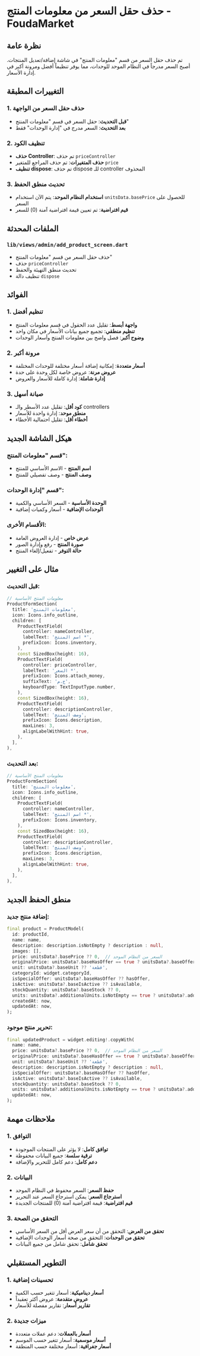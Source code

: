 # حذف حقل السعر من معلومات المنتج - FoudaMarket

## نظرة عامة
تم حذف حقل السعر من قسم "معلومات المنتج" في شاشة إضافة/تعديل المنتجات. أصبح السعر مدرجاً في النظام الموحد للوحدات، مما يوفر تنظيماً أفضل ومرونة أكبر في إدارة الأسعار.

## التغييرات المطبقة

### 1. حذف حقل السعر من الواجهة
- **قبل التحديث**: حقل السعر في قسم "معلومات المنتج"
- **بعد التحديث**: السعر مدرج في "إدارة الوحدات" فقط

### 2. تنظيف الكود
- **حذف Controller**: تم حذف `priceController`
- **حذف المتغيرات**: تم حذف المراجع للمتغير `price`
- **تنظيف dispose**: تم حذف dispose للـ controller المحذوف

### 3. تحديث منطق الحفظ
- **استخدام النظام الموحد**: يتم الآن استخدام `unitsData.basePrice` للحصول على السعر
- **قيم افتراضية**: تم تعيين قيمة افتراضية آمنة (0) للسعر

## الملفات المحدثة

### `lib/views/admin/add_product_screen.dart`
- حذف حقل السعر من قسم "معلومات المنتج"
- حذف `priceController`
- تحديث منطق التهيئة والحفظ
- تنظيف دالة `dispose`

## الفوائد

### 1. تنظيم أفضل
- **واجهة أبسط**: تقليل عدد الحقول في قسم معلومات المنتج
- **تنظيم منطقي**: تجميع جميع بيانات الأسعار في مكان واحد
- **وضوح أكبر**: فصل واضح بين معلومات المنتج وأسعار الوحدات

### 2. مرونة أكبر
- **أسعار متعددة**: إمكانية إضافة أسعار مختلفة للوحدات المختلفة
- **عروض مرنة**: عروض خاصة لكل وحدة على حدة
- **إدارة شاملة**: إدارة كاملة للأسعار والعروض

### 3. صيانة أسهل
- **كود أقل**: تقليل عدد الأسطر والـ controllers
- **منطق موحد**: إدارة واحدة للأسعار
- **أخطاء أقل**: تقليل احتمالية الأخطاء

## هيكل الشاشة الجديد

### قسم "معلومات المنتج":
- **اسم المنتج** - الاسم الأساسي للمنتج
- **وصف المنتج** - وصف تفصيلي للمنتج

### قسم "إدارة الوحدات":
- **الوحدة الأساسية** - السعر الأساسي والكمية
- **الوحدات الإضافية** - أسعار وكميات إضافية

### الأقسام الأخرى:
- **عرض خاص** - إدارة العروض العامة
- **صورة المنتج** - رفع وإدارة الصور
- **حالة التوفر** - تفعيل/إلغاء المنتج

## مثال على التغيير

### قبل التحديث:
```dart
// معلومات المنتج الأساسية
ProductFormSection(
  title: 'معلومات المنتج',
  icon: Icons.info_outline,
  children: [
    ProductTextField(
      controller: nameController,
      labelText: 'اسم المنتج *',
      prefixIcon: Icons.inventory,
    ),
    const SizedBox(height: 16),
    ProductTextField(
      controller: priceController,
      labelText: 'السعر *',
      prefixIcon: Icons.attach_money,
      suffixText: 'ج.م',
      keyboardType: TextInputType.number,
    ),
    const SizedBox(height: 16),
    ProductTextField(
      controller: descriptionController,
      labelText: 'وصف المنتج',
      prefixIcon: Icons.description,
      maxLines: 3,
      alignLabelWithHint: true,
    ),
  ],
),
```

### بعد التحديث:
```dart
// معلومات المنتج الأساسية
ProductFormSection(
  title: 'معلومات المنتج',
  icon: Icons.info_outline,
  children: [
    ProductTextField(
      controller: nameController,
      labelText: 'اسم المنتج *',
      prefixIcon: Icons.inventory,
    ),
    const SizedBox(height: 16),
    ProductTextField(
      controller: descriptionController,
      labelText: 'وصف المنتج',
      prefixIcon: Icons.description,
      maxLines: 3,
      alignLabelWithHint: true,
    ),
  ],
),
```

## منطق الحفظ الجديد

### إضافة منتج جديد:
```dart
final product = ProductModel(
  id: productId,
  name: name,
  description: description.isNotEmpty ? description : null,
  images: [],
  price: unitsData?.basePrice ?? 0,  // السعر من النظام الموحد
  originalPrice: unitsData?.baseHasOffer == true ? unitsData?.baseOfferPrice : null,
  unit: unitsData?.baseUnit ?? 'قطعة',
  categoryId: widget.categoryId,
  isSpecialOffer: unitsData?.baseHasOffer ?? hasOffer,
  isActive: unitsData?.baseIsActive ?? isAvailable,
  stockQuantity: unitsData?.baseStock ?? 0,
  units: unitsData?.additionalUnits.isNotEmpty == true ? unitsData?.additionalUnits : null,
  createdAt: now,
  updatedAt: now,
);
```

### تحرير منتج موجود:
```dart
final updatedProduct = widget.editing!.copyWith(
  name: name,
  price: unitsData?.basePrice ?? 0,  // السعر من النظام الموحد
  originalPrice: unitsData?.baseHasOffer == true ? unitsData?.baseOfferPrice : null,
  unit: unitsData?.baseUnit ?? 'قطعة',
  description: description.isNotEmpty ? description : null,
  isSpecialOffer: unitsData?.baseHasOffer ?? hasOffer,
  isActive: unitsData?.baseIsActive ?? isAvailable,
  stockQuantity: unitsData?.baseStock ?? 0,
  units: unitsData?.additionalUnits.isNotEmpty == true ? unitsData?.additionalUnits : null,
  updatedAt: now,
);
```

## ملاحظات مهمة

### 1. التوافق
- **توافق كامل**: لا يؤثر على المنتجات الموجودة
- **ترقية سلسة**: جميع البيانات محفوظة
- **دعم كامل**: دعم كامل للتحرير والإضافة

### 2. البيانات
- **حفظ السعر**: السعر محفوظ في النظام الموحد
- **استرجاع السعر**: يمكن استرجاع السعر عند التحرير
- **قيم افتراضية**: قيمة افتراضية آمنة (0) للمنتجات الجديدة

### 3. التحقق من الصحة
- **تحقق من العرض**: التحقق من أن سعر العرض أقل من السعر الأساسي
- **تحقق من الوحدات**: التحقق من صحة أسعار الوحدات الإضافية
- **تحقق شامل**: تحقق شامل من جميع البيانات

## التطوير المستقبلي

### 1. تحسينات إضافية
- **أسعار ديناميكية**: أسعار تتغير حسب الكمية
- **عروض متقدمة**: عروض أكثر تعقيداً
- **تقارير أسعار**: تقارير مفصلة للأسعار

### 2. ميزات جديدة
- **أسعار بالعملات**: دعم عملات متعددة
- **أسعار موسمية**: أسعار تتغير حسب الموسم
- **أسعار جغرافية**: أسعار مختلفة حسب المنطقة 